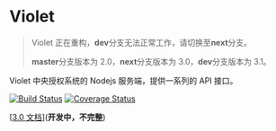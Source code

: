 # Violet

> Violet 正在重构，**dev**分支无法正常工作，请切换至**next**分支。
>
> **master**分支版本为 2.0，**next**分支版本为 3.0，**dev**分支版本为 3.1。

Violet 中央授权系统的 Nodejs 服务端，提供一系列的 API 接口。

[![Build Status](https://travis-ci.com/XMatrixStudio/Violet.svg?branch=next)](https://travis-ci.com/XMatrixStudio/Violet)
[![Coverage Status](https://coveralls.io/repos/github/XMatrixStudio/Violet/badge.svg?branch=next)](https://coveralls.io/github/XMatrixStudio/Violet?branch=next)

[[3.0 文档](https://xmatrix.studio/docs/swagger/?url=https://xmatrix.studio/docs/api/v3-internal.yml)](**开发中，不完整**)
